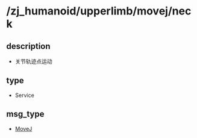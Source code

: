 # /zj_humanoid/upperlimb/movej/neck

## description
- 关节轨迹点运动

## type
- Service

## msg_type
- [MoveJ](../../../../../zj_humanoid_types.md#MoveJ)

